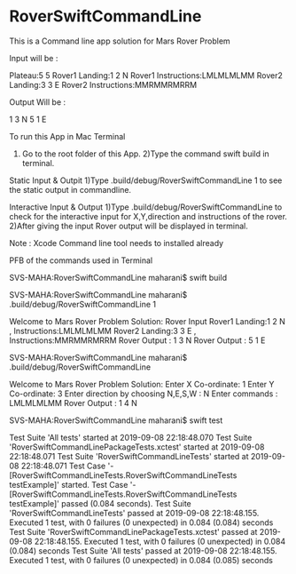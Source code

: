 # RoverSwiftCommandLine

This is a Command line app solution for Mars Rover Problem 

Input will be :

Plateau:5 5
Rover1 Landing:1 2 N
Rover1 Instructions:LMLMLMLMM
Rover2 Landing:3 3 E
Rover2 Instructions:MMRMMRMRRM

Output Will be : 

1 3 N
5 1 E

To run this App in Mac Terminal 
1) Go to the root folder of this App. 
2)Type the command swift build  in terminal.

Static Input & Outpit 
1)Type .build/debug/RoverSwiftCommandLine 1 to see the static output in commandline.

Interactive Input & Output 
1)Type .build/debug/RoverSwiftCommandLine to check for the interactive input for X,Y,direction and instructions of the rover.
2)After giving the input Rover output will be displayed in terminal.

Note : Xcode Command line tool needs to installed already

PFB of the commands used in Terminal 

SVS-MAHA:RoverSwiftCommandLine maharani$ swift build

SVS-MAHA:RoverSwiftCommandLine maharani$ .build/debug/RoverSwiftCommandLine 1


Welcome to Mars Rover Problem Solution:
Rover Input
Rover1 Landing:1 2 N , Instructions:LMLMLMLMM
Rover2 Landing:3 3 E , Instructions:MMRMMRMRRM
Rover Output : 
1 3 N
Rover Output : 
5 1 E

SVS-MAHA:RoverSwiftCommandLine maharani$ .build/debug/RoverSwiftCommandLine 

Welcome to Mars Rover Problem Solution:
Enter X Co-ordinate:
1
Enter Y Co-ordinate:
3
Enter direction by choosing N,E,S,W :
N
Enter commands :
LMLMLMLMM
Rover Output : 
1 4 N

SVS-MAHA:RoverSwiftCommandLine maharani$ swift test

Test Suite 'All tests' started at 2019-09-08 22:18:48.070
Test Suite 'RoverSwiftCommandLinePackageTests.xctest' started at 2019-09-08 22:18:48.071
Test Suite 'RoverSwiftCommandLineTests' started at 2019-09-08 22:18:48.071
Test Case '-[RoverSwiftCommandLineTests.RoverSwiftCommandLineTests testExample]' started.
Test Case '-[RoverSwiftCommandLineTests.RoverSwiftCommandLineTests testExample]' passed (0.084 seconds).
Test Suite 'RoverSwiftCommandLineTests' passed at 2019-09-08 22:18:48.155.
Executed 1 test, with 0 failures (0 unexpected) in 0.084 (0.084) seconds
Test Suite 'RoverSwiftCommandLinePackageTests.xctest' passed at 2019-09-08 22:18:48.155.
Executed 1 test, with 0 failures (0 unexpected) in 0.084 (0.084) seconds
Test Suite 'All tests' passed at 2019-09-08 22:18:48.155.
Executed 1 test, with 0 failures (0 unexpected) in 0.084 (0.085) seconds
